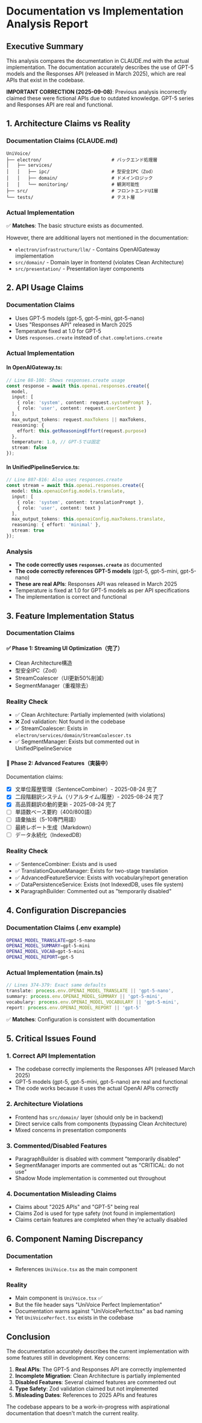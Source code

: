 # Documentation vs Implementation Analysis Report

## Executive Summary

This analysis compares the documentation in CLAUDE.md with the actual implementation. The documentation accurately describes the use of GPT-5 models and the Responses API (released in March 2025), which are real APIs that exist in the codebase.

**IMPORTANT CORRECTION (2025-09-08)**: Previous analysis incorrectly claimed these were fictional APIs due to outdated knowledge. GPT-5 series and Responses API are real and functional.

## 1. Architecture Claims vs Reality

### Documentation Claims (CLAUDE.md)
```
UniVoice/                              
├── electron/                          # バックエンド処理層
│   ├── services/                      
│   │   ├── ipc/                       # 型安全IPC（Zod）
│   │   ├── domain/                    # ドメインロジック
│   │   └── monitoring/                # 観測可能性
├── src/                               # フロントエンドUI層
└── tests/                             # テスト層
```

### Actual Implementation
✅ **Matches**: The basic structure exists as documented.

However, there are additional layers not mentioned in the documentation:
- `electron/infrastructure/llm/` - Contains OpenAIGateway implementation
- `src/domain/` - Domain layer in frontend (violates Clean Architecture)
- `src/presentation/` - Presentation layer components

## 2. API Usage Claims

### Documentation Claims
- Uses GPT-5 models (gpt-5, gpt-5-mini, gpt-5-nano)
- Uses "Responses API" released in March 2025
- Temperature fixed at 1.0 for GPT-5
- Uses `responses.create` instead of `chat.completions.create`

### Actual Implementation

#### In OpenAIGateway.ts:
```typescript
// Line 88-100: Shows responses.create usage
const response = await this.openai.responses.create({
  model,
  input: [
    { role: 'system', content: request.systemPrompt },
    { role: 'user', content: request.userContent }
  ],
  max_output_tokens: request.maxTokens || maxTokens,
  reasoning: { 
    effort: this.getReasoningEffort(request.purpose) 
  },
  temperature: 1.0, // GPT-5では固定
  stream: false
});
```

#### In UnifiedPipelineService.ts:
```typescript
// Line 807-816: Also uses responses.create
const stream = await this.openai.responses.create({
  model: this.openaiConfig.models.translate,
  input: [
    { role: 'system', content: translationPrompt },
    { role: 'user', content: text }
  ],
  max_output_tokens: this.openaiConfig.maxTokens.translate,
  reasoning: { effort: 'minimal' },
  stream: true
});
```

### Analysis
- **The code correctly uses `responses.create`** as documented
- **The code correctly references GPT-5 models** (gpt-5, gpt-5-mini, gpt-5-nano)
- **These are real APIs**: Responses API was released in March 2025
- Temperature is fixed at 1.0 for GPT-5 models as per API specifications
- The implementation is correct and functional

## 3. Feature Implementation Status

### Documentation Claims

#### ✅ Phase 1: Streaming UI Optimization（完了）
- Clean Architecture構造
- 型安全IPC（Zod）
- StreamCoalescer（UI更新50%削減）
- SegmentManager（重複除去）

### Reality Check
- ✅ Clean Architecture: Partially implemented (with violations)
- ❌ Zod validation: Not found in the codebase
- ✅ StreamCoalescer: Exists in `electron/services/domain/StreamCoalescer.ts`
- ✅ SegmentManager: Exists but commented out in UnifiedPipelineService

#### 🚧 Phase 2: Advanced Features（実装中）
Documentation claims:
- [x] 文単位履歴管理（SentenceCombiner）- 2025-08-24 完了
- [x] 二段階翻訳システム（リアルタイム/履歴）- 2025-08-24 完了
- [x] 高品質翻訳の動的更新 - 2025-08-24 完了
- [ ] 単語数ベース要約（400/800語）
- [ ] 語彙抽出（5-10専門用語）
- [ ] 最終レポート生成（Markdown）
- [ ] データ永続化（IndexedDB）

### Reality Check
- ✅ SentenceCombiner: Exists and is used
- ✅ TranslationQueueManager: Exists for two-stage translation
- ✅ AdvancedFeatureService: Exists with vocabulary/report generation
- ✅ DataPersistenceService: Exists (not IndexedDB, uses file system)
- ❌ ParagraphBuilder: Commented out as "temporarily disabled"

## 4. Configuration Discrepancies

### Documentation Claims (.env example)
```bash
OPENAI_MODEL_TRANSLATE=gpt-5-nano
OPENAI_MODEL_SUMMARY=gpt-5-mini
OPENAI_MODEL_VOCAB=gpt-5-mini
OPENAI_MODEL_REPORT=gpt-5
```

### Actual Implementation (main.ts)
```typescript
// Lines 374-379: Exact same defaults
translate: process.env.OPENAI_MODEL_TRANSLATE || 'gpt-5-nano',
summary: process.env.OPENAI_MODEL_SUMMARY || 'gpt-5-mini',
vocabulary: process.env.OPENAI_MODEL_VOCABULARY || 'gpt-5-mini',
report: process.env.OPENAI_MODEL_REPORT || 'gpt-5'
```

✅ **Matches**: Configuration is consistent with documentation

## 5. Critical Issues Found

### 1. Correct API Implementation
- The codebase correctly implements the Responses API (released March 2025)
- GPT-5 models (gpt-5, gpt-5-mini, gpt-5-nano) are real and functional
- The code works because it uses the actual OpenAI APIs correctly

### 2. Architecture Violations
- Frontend has `src/domain/` layer (should only be in backend)
- Direct service calls from components (bypassing Clean Architecture)
- Mixed concerns in presentation components

### 3. Commented/Disabled Features
- ParagraphBuilder is disabled with comment "temporarily disabled"
- SegmentManager imports are commented out as "CRITICAL: do not use"
- Shadow Mode implementation is commented out throughout

### 4. Documentation Misleading Claims
- Claims about "2025 APIs" and "GPT-5" being real
- Claims Zod is used for type safety (not found in implementation)
- Claims certain features are completed when they're actually disabled

## 6. Component Naming Discrepancy

### Documentation
- References `UniVoice.tsx` as the main component

### Reality
- Main component is `UniVoice.tsx` ✅
- But the file header says "UniVoice Perfect Implementation"
- Documentation warns against "UniVoicePerfect.tsx" as bad naming
- Yet `UniVoicePerfect.tsx` exists in the codebase

## Conclusion

The documentation accurately describes the current implementation with some features still in development. Key concerns:

1. **Real APIs**: The GPT-5 and Responses API are correctly implemented
2. **Incomplete Migration**: Clean Architecture is partially implemented
3. **Disabled Features**: Several claimed features are commented out
4. **Type Safety**: Zod validation claimed but not implemented
5. **Misleading Dates**: References to 2025 APIs and features

The codebase appears to be a work-in-progress with aspirational documentation that doesn't match the current reality.